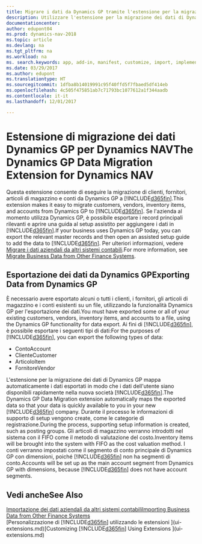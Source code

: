 ```yaml
---
title: Migrare i dati da Dynamics GP tramite l'estensione per la migrazione dei dati
description: Utilizzare l'estensione per la migrazione dei dati di Dynamics GP per migrare i dati relativi a clienti, fornitori, articoli di magazzino e conti da Dynamics GP a Dynamics NAV.
documentationcenter: 
author: edupont04
ms.prod: dynamics-nav-2018
ms.topic: article
ms.devlang: na
ms.tgt_pltfrm: na
ms.workload: na
ms. search.keywords: app, add-in, manifest, customize, import, implement
ms.date: 03/29/2017
ms.author: edupont
ms.translationtype: HT
ms.sourcegitcommit: 1dfba8b14019991c95f40ffd5f7fbaed5df414eb
ms.openlocfilehash: 4c505f475851ab7c71793bc1077612a1f344aadb
ms.contentlocale: it-it
ms.lasthandoff: 12/01/2017

---
```

# <a name="the-dynamics-gp-data-migration-extension-for-dynamics-nav"></a><span data-ttu-id="6d373-103">Estensione di migrazione dei dati Dynamics GP per Dynamics NAV</span><span class="sxs-lookup"><span data-stu-id="6d373-103">The Dynamics GP Data Migration Extension for Dynamics NAV</span></span>
<span data-ttu-id="6d373-104">Questa estensione consente di eseguire la migrazione di clienti, fornitori, articoli di magazzino e conti da Dynamics GP a [!INCLUDE[d365fin](includes/d365fin_md.md)].</span><span class="sxs-lookup"><span data-stu-id="6d373-104">This extension makes it easy to migrate customers, vendors, inventory items, and accounts from Dynamics GP to [!INCLUDE[d365fin](includes/d365fin_md.md)].</span></span> <span data-ttu-id="6d373-105">Se l'azienda al momento utilizza Dynamics GP, è possibile esportare i record principali rilevanti e aprire una guida al setup assistito per aggiungere i dati in [!INCLUDE[d365fin](includes/d365fin_md.md)].</span><span class="sxs-lookup"><span data-stu-id="6d373-105">If your business uses Dynamics GP today, you can export the relevant master records and then open an assisted setup guide to add the data to [!INCLUDE[d365fin](includes/d365fin_md.md)].</span></span> <span data-ttu-id="6d373-106">Per ulteriori informazioni, vedere [Migrare i dati aziendali da altri sistemi contabili](upload-data.md).</span><span class="sxs-lookup"><span data-stu-id="6d373-106">For more information, see [Migrate Business Data from Other Finance Systems](upload-data.md).</span></span>

## <a name="exporting-data-from-dynamics-gp"></a><span data-ttu-id="6d373-107">Esportazione dei dati da Dynamics GP</span><span class="sxs-lookup"><span data-stu-id="6d373-107">Exporting Data from Dynamics GP</span></span>
<span data-ttu-id="6d373-108">È necessario avere esportato alcuni o tutti i clienti, i fornitori, gli articoli di magazzino e i conti esistenti su un file, utilizzando la funzionalità Dynamics GP per l'esportazione dei dati.</span><span class="sxs-lookup"><span data-stu-id="6d373-108">You must have exported some or all of your existing customers, vendors, inventory items, and accounts to a file, using the Dynamics GP functionality for data export.</span></span> <span data-ttu-id="6d373-109">Ai fini di [!INCLUDE[d365fin](includes/d365fin_md.md)], è possibile esportare i seguenti tipi di dati:</span><span class="sxs-lookup"><span data-stu-id="6d373-109">For the purposes of [!INCLUDE[d365fin](includes/d365fin_md.md)], you can export the following types of data:</span></span>

* <span data-ttu-id="6d373-110">Conto</span><span class="sxs-lookup"><span data-stu-id="6d373-110">Account</span></span>  
* <span data-ttu-id="6d373-111">Cliente</span><span class="sxs-lookup"><span data-stu-id="6d373-111">Customer</span></span>  
* <span data-ttu-id="6d373-112">Articolo</span><span class="sxs-lookup"><span data-stu-id="6d373-112">Item</span></span>  
* <span data-ttu-id="6d373-113">Fornitore</span><span class="sxs-lookup"><span data-stu-id="6d373-113">Vendor</span></span>  

<span data-ttu-id="6d373-114">L'estensione per la migrazione dei dati di Dynamics GP mappa automaticamente i dati esportati in modo che i dati dell'utente siano disponibili rapidamente nella nuova società [!INCLUDE[d365fin](includes/d365fin_md.md)].</span><span class="sxs-lookup"><span data-stu-id="6d373-114">The Dynamics GP Data Migration extension automatically maps the exported data so that your data is quickly available to you in your new [!INCLUDE[d365fin](includes/d365fin_md.md)] company.</span></span> <span data-ttu-id="6d373-115">Durante il processo le informazioni di supporto di setup vengono create, come le categorie di registrazione.</span><span class="sxs-lookup"><span data-stu-id="6d373-115">During the process, supporting setup information is created, such as posting groups.</span></span> <span data-ttu-id="6d373-116">Gli articoli di magazzino verranno introdotti nel sistema con il FIFO come il metodo di valutazione del costo.</span><span class="sxs-lookup"><span data-stu-id="6d373-116">Inventory items will be brought into the system with FIFO as the cost valuation method.</span></span> <span data-ttu-id="6d373-117">I conti verranno impostati come il segmento di conto principale di Dynamics GP con dimensioni, poiché [!INCLUDE[d365fin](includes/d365fin_long_md.md)] non ha segmenti di conto.</span><span class="sxs-lookup"><span data-stu-id="6d373-117">Accounts will be set up as the main account segment from Dynamics GP with dimensions, because [!INCLUDE[d365fin](includes/d365fin_long_md.md)] does not have account segments.</span></span>

## <a name="see-also"></a><span data-ttu-id="6d373-118">Vedi anche</span><span class="sxs-lookup"><span data-stu-id="6d373-118">See Also</span></span>
[<span data-ttu-id="6d373-119">Importazione dei dati aziendali da altri sistemi contabili</span><span class="sxs-lookup"><span data-stu-id="6d373-119">Importing Business Data from Other Finance Systems</span></span>](upload-data.md)  
<span data-ttu-id="6d373-120">[Personalizzazione di [!INCLUDE[d365fin](includes/d365fin_md.md)] utilizzando le estensioni ](ui-extensions.md)</span><span class="sxs-lookup"><span data-stu-id="6d373-120">[Customizing [!INCLUDE[d365fin](includes/d365fin_md.md)] Using Extensions ](ui-extensions.md)</span></span>  

